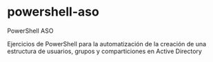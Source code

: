 # powershell-aso
PowerShell ASO

Ejercicios de PowerShell para la automatización de la creación de una estructura de usuarios, grupos y comparticiones en Active Directory
